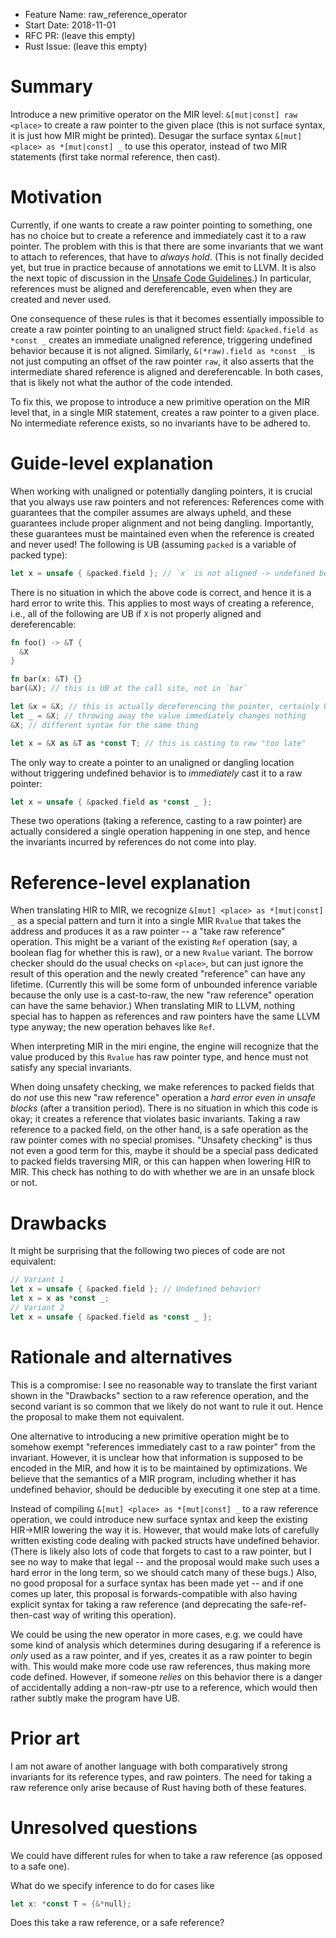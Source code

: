 - Feature Name: raw_reference_operator
- Start Date: 2018-11-01
- RFC PR: (leave this empty)
- Rust Issue: (leave this empty)

# Summary
[summary]: #summary

Introduce a new primitive operator on the MIR level: `&[mut|const] raw <place>`
to create a raw pointer to the given place (this is not surface syntax, it is
just how MIR might be printed).  Desugar the surface syntax `&[mut] <place> as
*[mut|const] _` to use this operator, instead of two MIR statements (first take
normal reference, then cast).

# Motivation
[motivation]: #motivation

Currently, if one wants to create a raw pointer pointing to something, one has
no choice but to create a reference and immediately cast it to a raw pointer.
The problem with this is that there are some invariants that we want to attach
to references, that have to *always hold*.  (This is not finally decided yet,
but true in practice because of annotations we emit to LLVM.  It is also the
next topic of discussion in the
[Unsafe Code Guidelines](https://github.com/rust-rfcs/unsafe-code-guidelines/).)
In particular, references must be aligned and dereferencable, even when they are
created and never used.

One consequence of these rules is that it becomes essentially impossible to
create a raw pointer pointing to an unaligned struct field: `&packed.field as
*const _` creates an immediate unaligned reference, triggering undefined
behavior because it is not aligned.  Similarly, `&(*raw).field as *const _` is
not just computing an offset of the raw pointer `raw`, it also asserts that the
intermediate shared reference is aligned and dereferencable.  In both cases,
that is likely not what the author of the code intended.

To fix this, we propose to introduce a new primitive operation on the MIR level
that, in a single MIR statement, creates a raw pointer to a given place.  No
intermediate reference exists, so no invariants have to be adhered to.

# Guide-level explanation
[guide-level-explanation]: #guide-level-explanation

When working with unaligned or potentially dangling pointers, it is crucial that
you always use raw pointers and not references: References come with guarantees
that the compiler assumes are always upheld, and these guarantees include proper
alignment and not being dangling.  Importantly, these guarantees must be
maintained even when the reference is created and never used!  The following is
UB (assuming `packed` is a variable of packed type):

```rust
let x = unsafe { &packed.field }; // `x` is not aligned -> undefined behavior
```

There is no situation in which the above code is correct, and hence it is a hard
error to write this.  This applies to most ways of creating a reference, i.e.,
all of the following are UB if `X` is not properly aligned and dereferencable:

```rust
fn foo() -> &T {
  &X
}

fn bar(x: &T) {}
bar(&X); // this is UB at the call site, not in `bar`

let &x = &X; // this is actually dereferencing the pointer, certainly UB
let _ = &X; // throwing away the value immediately changes nothing
&X; // different syntax for the same thing

let x = &X as &T as *const T; // this is casting to raw "too late"
```

The only way to create a pointer to an unaligned or dangling location without
triggering undefined behavior is to *immediately* cast it to a raw pointer:

```rust
let x = unsafe { &packed.field as *const _ };
```

These two operations (taking a reference, casting to a raw pointer) are actually
considered a single operation happening in one step, and hence the invariants
incurred by references do not come into play.

# Reference-level explanation
[reference-level-explanation]: #reference-level-explanation

When translating HIR to MIR, we recognize `&[mut] <place> as *[mut|const] _` as
a special pattern and turn it into a single MIR `Rvalue` that takes the address
and produces it as a raw pointer -- a "take raw reference" operation.  This
might be a variant of the existing `Ref` operation (say, a boolean flag for
whether this is raw), or a new `Rvalue` variant.  The borrow checker should do
the usual checks on `<place>`, but can just ignore the result of this operation
and the newly created "reference" can have any lifetime.  (Currently this will
be some form of unbounded inference variable because the only use is a
cast-to-raw, the new "raw reference" operation can have the same behavior.)
When translating MIR to LLVM, nothing special has to happen as references and
raw pointers have the same LLVM type anyway; the new operation behaves like
`Ref`.

When interpreting MIR in the miri engine, the engine will recognize that the
value produced by this `Rvalue` has raw pointer type, and hence must not satisfy
any special invariants.

When doing unsafety checking, we make references to packed fields that do *not*
use this new "raw reference" operation a *hard error even in unsafe blocks*
(after a transition period).  There is no situation in which this code is okay;
it creates a reference that violates basic invariants.  Taking a raw reference
to a packed field, on the other hand, is a safe operation as the raw pointer
comes with no special promises.  "Unsafety checking" is thus not even a good
term for this, maybe it should be a special pass dedicated to packed fields
traversing MIR, or this can happen when lowering HIR to MIR.  This check has
nothing to do with whether we are in an unsafe block or not.

# Drawbacks
[drawbacks]: #drawbacks

It might be surprising that the following two pieces of code are not equivalent:
```rust
// Variant 1
let x = unsafe { &packed.field }; // Undefined behavior!
let x = x as *const _;
// Variant 2
let x = unsafe { &packed.field as *const _ };
```

# Rationale and alternatives
[rationale-and-alternatives]: #rationale-and-alternatives

This is a compromise: I see no reasonable way to translate the first variant
shown in the "Drawbacks" section to a raw reference operation, and the second
variant is so common that we likely do not want to rule it out.  Hence the
proposal to make them not equivalent.

One alternative to introducing a new primitive operation might be to somehow
exempt "references immediately cast to a raw pointer" from the invariant.
However, it is unclear how that information is supposed to be encoded in the
MIR, and how it is to be maintained by optimizations.  We believe that the
semantics of a MIR program, including whether it has undefined behavior, should
be deducible by executing it one step at a time.

Instead of compiling `&[mut] <place> as *[mut|const] _` to a raw reference
operation, we could introduce new surface syntax and keep the existing HIR->MIR
lowering the way it is.  However, that would make lots of carefully written
existing code dealing with packed structs have undefined behavior.  (There is
likely also lots of code that forgets to cast to a raw pointer, but I see no way
to make that legal -- and the proposal would make such uses a hard error in the
long term, so we should catch many of these bugs.)  Also, no good proposal for a
surface syntax has been made yet -- and if one comes up later, this proposal is
forwards-compatible with also having explicit syntax for taking a raw reference
(and deprecating the safe-ref-then-cast way of writing this operation).

We could be using the new operator in more cases, e.g. we could have some kind
of analysis which determines during desugaring if a reference is *only* used as
a raw pointer, and if yes, creates it as a raw pointer to begin with.  This
would make more code use raw references, thus making more code defined.
However, if someone *relies* on this behavior there is a danger of accidentally
adding a non-raw-ptr use to a reference, which would then rather subtly make the
program have UB.

# Prior art
[prior-art]: #prior-art

I am not aware of another language with both comparatively strong invariants for
its reference types, and raw pointers.  The need for taking a raw reference only
arise because of Rust having both of these features.

# Unresolved questions
[unresolved-questions]: #unresolved-questions

We could have different rules for when to take a raw reference (as opposed to a
safe one).

What do we specify inference to do for cases like
```rust
let x: *const T = {&*null};
```
Does this take a raw reference, or a safe reference?
